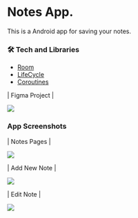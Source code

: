 # Notes App.

This is a Android app for saving your notes.

### 🛠 Tech and Libraries

- [Room](https://developer.android.com/training/data-storage/room?hl=pt-br)
- [LifeCycle](https://developer.android.com/jetpack/androidx/releases/lifecycle?hl=pt-br)
- [Coroutines](https://developer.android.com/kotlin/coroutines?hl=pt-br)

|     Figma Project     |     

![](https://i.ibb.co/P57VGSR/Thumbnail-Figma.png)

### App Screenshots

|    Notes Pages      |                          

![](https://i.ibb.co/9gX0XJp/Notes-Front.png)

|   Add New Note   |   

![](https://i.ibb.co/mF9f074/Add-New-Note.png)

|   Edit Note   |

![](https://i.ibb.co/71ySwxL/EditNote.png)
